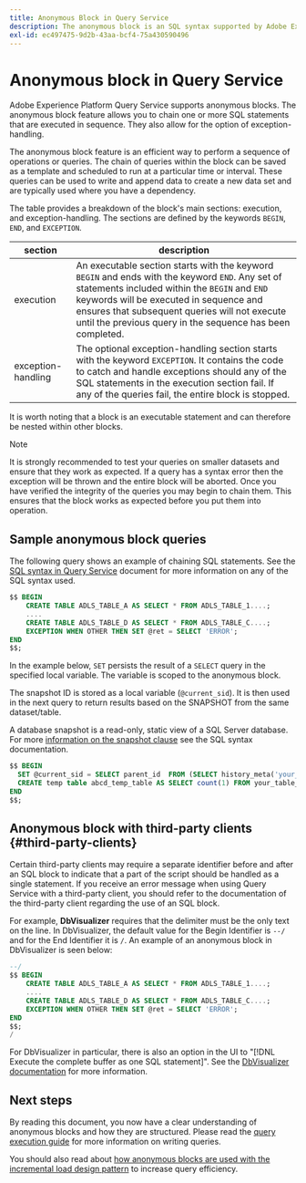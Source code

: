```yaml
---
title: Anonymous Block in Query Service
description: The anonymous block is an SQL syntax supported by Adobe Experience Platform Query Service, which allows you to efficiently execute a sequence of queries
exl-id: ec497475-9d2b-43aa-bcf4-75a430590496
---
```

# Anonymous block in Query Service

Adobe Experience Platform Query Service supports anonymous blocks. The anonymous block feature allows you to chain one or more SQL statements that are executed in sequence. They also allow for the option of exception-handling.

The anonymous block feature is an efficient way to perform a sequence of operations or queries. The chain of queries within the block can be saved as a template and scheduled to run at a particular time or interval. These queries can be used to write and append data to create a new data set and are typically used where you have a dependency.

The table provides a breakdown of the block's main sections: execution, and exception-handling. The sections are defined by the keywords `BEGIN`, `END`, and `EXCEPTION`. 

| section  | description |
|---|---|
| execution  | An executable section starts with the keyword `BEGIN` and ends with the keyword `END`. Any set of statements included within the `BEGIN` and `END` keywords will be executed in sequence and ensures that subsequent queries will not execute until the previous query in the sequence has been completed. |
| exception-handling  | The optional exception-handling section starts with the keyword `EXCEPTION`. It contains the code to catch and handle exceptions should any of the SQL statements in the execution section fail. If any of the queries fail, the entire block is stopped. |

It is worth noting that a block is an executable statement and can therefore be nested within other blocks.

>[!NOTE]
>
> It is strongly recommended to test your queries on smaller datasets and ensure that they work as expected. If a query has a syntax error then the exception will be thrown and the entire block will be aborted. Once you have verified the integrity of the queries you may begin to chain them. This ensures that the block works as expected before you put them into operation.

## Sample anonymous block queries 

The following query shows an example of chaining SQL statements. See the [SQL syntax in Query Service](../sql/syntax.md) document for more information on any of the SQL syntax used.

```SQL
$$ BEGIN
    CREATE TABLE ADLS_TABLE_A AS SELECT * FROM ADLS_TABLE_1....;
    ....
    CREATE TABLE ADLS_TABLE_D AS SELECT * FROM ADLS_TABLE_C....; 
    EXCEPTION WHEN OTHER THEN SET @ret = SELECT 'ERROR';
END
$$;
```

In the example below, `SET` persists the result of a `SELECT` query in the specified local variable. The variable is scoped to the anonymous block.

The snapshot ID is stored as a local variable (`@current_sid`). It is then used in the next query to return results based on the SNAPSHOT from the same dataset/table.

A database snapshot is a read-only, static view of a SQL Server database. For more [information on the snapshot clause](../sql/syntax.md#SNAPSHOT-clause) see the SQL syntax documentation.

```SQL
$$ BEGIN                                             
  SET @current_sid = SELECT parent_id  FROM (SELECT history_meta('your_table_name')) WHERE  is_current = true;
  CREATE temp table abcd_temp_table AS SELECT count(1) FROM your_table_name  SNAPSHOT SINCE @current_sid;                                                                                           
END
$$;
```

## Anonymous block with third-party clients {#third-party-clients}

Certain third-party clients may require a separate identifier before and after an SQL block to indicate that a part of the script should be handled as a single statement. If you receive an error message when using Query Service with a third-party client, you should refer to the documentation of the third-party client regarding the use of an SQL block. 

For example, **DbVisualizer** requires that the delimiter must be the only text on the line. In DbVisualizer, the default value for the Begin Identifier is `--/` and for the End Identifier it is `/`. An example of an anonymous block in DbVisualizer is seen below:

```SQL
--/
$$ BEGIN
    CREATE TABLE ADLS_TABLE_A AS SELECT * FROM ADLS_TABLE_1....;
    ....
    CREATE TABLE ADLS_TABLE_D AS SELECT * FROM ADLS_TABLE_C....;
    EXCEPTION WHEN OTHER THEN SET @ret = SELECT 'ERROR';
END
$$;
/
```

For DbVisualizer in particular, there is also an option in the UI to "[!DNL Execute the complete buffer as one SQL statement]". See the [DbVisualizer documentation](https://confluence.dbvis.com/display/UG120/Executing+Complex+Statements#ExecutingComplexStatements-UsingExecuteBuffer) for more information.

## Next steps

By reading this document, you now have a clear understanding of anonymous blocks and how they are structured. Please read the [query execution guide](../best-practices/writing-queries.md) for more information on writing queries.

You should also read about [how anonymous blocks are used with the incremental load design pattern](./incremental-load.md) to increase query efficiency.
